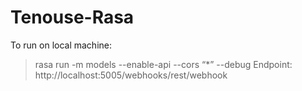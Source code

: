 # Tenouse-Rasa


To run on local machine:
> rasa run -m models --enable-api --cors “*” --debug
> Endpoint: http://localhost:5005/webhooks/rest/webhook
